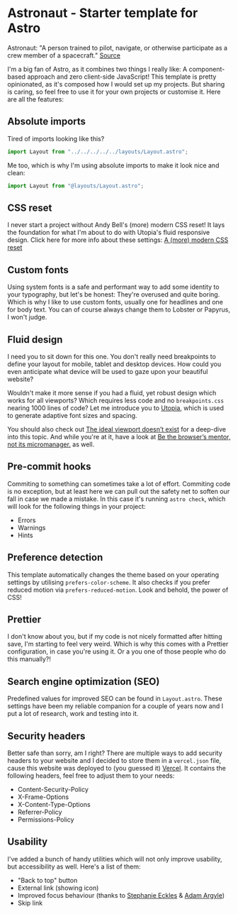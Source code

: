 # Astronaut - Starter template for Astro

Astronaut: "A person trained to pilot, navigate, or otherwise participate as a crew member of a spacecraft." [Source](https://www.thefreedictionary.com/astronaut)

I'm a big fan of Astro, as it combines two things I really like: A component-based approach and zero client-side JavaScript! This template is pretty opinionated, as it's composed how I would set up my projects. But sharing is caring, so feel free to use it for your own projects or customise it. Here are all the features:

## Absolute imports

Tired of imports looking like this?

```javascript
import Layout from "../../../../../layouts/Layout.astro";
```

Me too, which is why I'm using absolute imports to make it look nice and clean:

```javascript
import Layout from "@layouts/Layout.astro";
```

## CSS reset

I never start a project without Andy Bell's (more) modern CSS reset! It lays the foundation for what I'm about to do with Utopia's fluid responsive design. Click here for more info about these settings: [A (more) modern CSS reset](https://andy-bell.co.uk/a-more-modern-css-reset/)

## Custom fonts

Using system fonts is a safe and performant way to add some identity to your typography, but let's be honest: They're overused and quite boring. Which is why I like to use custom fonts, usually one for headlines and one for body text. You can of course always change them to Lobster or Papyrus, I won't judge.

## Fluid design

I need you to sit down for this one. You don't really need breakpoints to define your layout for mobile, tablet and desktop devices. How could you even anticipate what device will be used to gaze upon your beautiful website?

Wouldn't make it more sense if you had a fluid, yet robust design which works for all viewports? Which requires less code and no `breakpoints.css` nearing 1000 lines of code? Let me introduce you to [Utopia](https://utopia.fyi/), which is used to generate adaptive font sizes and spacing.

You should also check out [The ideal viewport doesn’t exist](https://viewports.fyi/) for a deep-dive into this topic. And while you're at it, have a look at [Be the browser’s mentor, not its micromanager.](https://buildexcellentwebsit.es/) as well.

## Pre-commit hooks

Commiting to something can sometimes take a lot of effort. Commiting code is no exception, but at least here we can pull out the safety net to soften our fall in case we made a mistake. In this case it's running `astro check`, which will look for the following things in your project:

- Errors
- Warnings
- Hints

## Preference detection

This template automatically changes the theme based on your operating settings by utilising `prefers-color-scheme`. It also checks if you prefer reduced motion via `prefers-reduced-motion`. Look and behold, the power of CSS!

## Prettier

I don't know about you, but if my code is not nicely formatted after hitting save, I'm starting to feel very weird. Which is why this comes with a Prettier configuration, in case you're using it. Or a you one of those people who do this manually?!

## Search engine optimization (SEO)

Predefined values for improved SEO can be found in `Layout.astro`. These settings have been my reliable companion for a couple of years now and I put a lot of research, work and testing into it.

## Security headers

Better safe than sorry, am I right? There are multiple ways to add security headers to your website and I decided to store them in a `vercel.json` file, cause this website was deployed to (you guessed it) [Vercel](https://vercel.com/). It contains the following headers, feel free to adjust them to your needs:

- Content-Security-Policy
- X-Frame-Options
- X-Content-Type-Options
- Referrer-Policy
- Permissions-Policy

## Usability

I've added a bunch of handy utilities which will not only improve usability, but accessibility as well. Here's a list of them:

- "Back to top" button
- External link (showing icon)
- Improved focus behaviour (thanks to [Stephanie Eckles](https://css-tricks.com/standardizing-focus-styles-with-css-custom-properties/) & [Adam Argyle](https://codepen.io/argyleink/pen/JjEzeLp))
- Skip link

